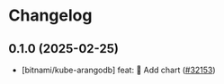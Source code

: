 # Changelog

## 0.1.0 (2025-02-25)

* [bitnami/kube-arangodb] feat: :tada: Add chart ([#32153](https://github.com/bitnami/charts/pull/32153))
